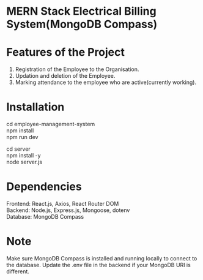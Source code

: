 # MERN Stack Electrical Billing System(MongoDB Compass)

# Features of the Project  

1) Registration of the Employee to the Organisation.
2) Updation and deletion of the Employee.
3) Marking attendance to the employee who are active(currently working).

# Installation  

cd employee-management-system  
npm install  
npm run dev  

cd server  
npm install -y  
node server.js  

# Dependencies  
Frontend: React.js, Axios, React Router DOM  
Backend: Node.js, Express.js, Mongoose, dotenv  
Database: MongoDB Compass

# Note  
Make sure MongoDB Compass is installed and running locally to connect to the database. Update the .env file in the backend if your MongoDB URI is different.
